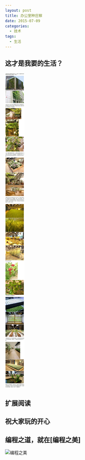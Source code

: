 ```yaml
---
layout: post
title: 办公室种庄稼
date: 2015-07-09
categories:
  - 技术
tags:
  - 生活
---
```

## 这才是我要的生活？

![](/img/article/07/2015-07-09-farming-in-house.jpg)


## 扩展阅读


## 祝大家玩的开心

## 编程之道，就在[编程之美]

![编程之美](/img/weixin_qr.jpg)

